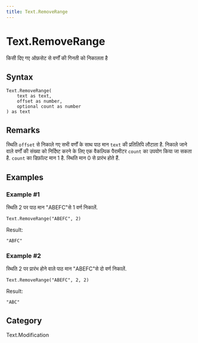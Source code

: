 ```yaml
---
title: Text.RemoveRange
---
```


# Text.RemoveRange


किसी दिए गए ऑफ़सेट से वर्णों की गिनती को निकालता है


## Syntax

```powerquery
Text.RemoveRange(
    text as text,
    offset as number,
    optional count as number
) as text
```


## Remarks

स्थिति <code>offset</code> से निकाले गए सभी वर्णों के साथ पाठ मान <code>text</code> की प्रतिलिपि लौटाता है.    निकाले जाने वाले वर्णों की संख्या को निर्दिष्ट करने के लिए एक वैकल्पिक पैरामीटर <code>count</code> का उपयोग किया जा सकता है. <code>count</code> का डिफ़ॉल्ट मान 1 है. स्थिति मान 0 से प्रारंभ होते हैं.


## Examples

### Example #1 
स्थिति 2 पर पाठ मान &#34;ABEFC&#34;से 1 वर्ण निकालें.
```powerquery
Text.RemoveRange("ABEFC", 2)
```

Result: 
```powerquery
"ABFC"
```


### Example #2 
स्थिति 2 पर प्रारंभ होने वाले पाठ मान &#34;ABEFC&#34;से दो वर्ण निकालें.
```powerquery
Text.RemoveRange("ABEFC", 2, 2)
```

Result: 
```powerquery
"ABC"
```




## Category
Text.Modification
